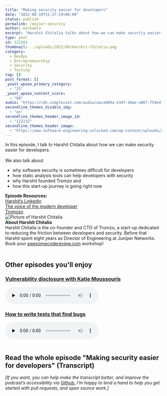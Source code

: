 ```yaml
---
title: "Making security easier for developers"
date: "2022-08-19T11:37:19+00:00"
status: publish
permalink: /easier-security
author: michaela
excerpt: "Harshit Chitalia talks about how we can make security easier for developers"
type: post
id: 122201
thumbnail: ../uploads/2022/08/Harshit-Chitalia.png
category:
  - DevOps
  - Entrepreneurship
  - Security
  - Testing
tag: []
post_format: []
_yoast_wpseo_primary_category:
  - "21"
_yoast_wpseo_content_score:
  - "60"
audio: "https://cdn.simplecast.com/audio/aaca909a-e34f-49ae-a86f-f59e4fa807f0/episodes/0e929d5a-97e6-44b7-98a6-9488a74e4769/audio/7ab6e57c-6830-4aa0-9e49-5c6510fe17da/default_tc.mp3"
secondline_themes_disable_img:
  - "on"
secondline_themes_header_image_id:
  - "122215"
secondline_themes_header_image:
  - "https://www.software-engineering-unlocked.com/wp-content/uploads/2022/08/Harshit-Chitalia-Bg.jpg"
---
```


<div class="episode-about">
In this episode, I talk to Harshit Chitalia about how we can make security easier for developers.
<br/> <br/>We also talk about:
<ul>
<li> why software security is sometimes difficult for developers</li>
<li> how static analysis tools can help developers with security</li>
<li> why Harshit founded Tromzo and</li>
<li> how this start-up journey is going right now</li>
</ul>
</div>
<div class=" episode-links">
<b>Episode Resources:</b><br/>
<a href="https://www.linkedin.com/in/hchitalia/">Harshit’s Linkedin</a><br/>
<a href="https://www.tromzo.com/resources/voice-of-the-modern-developer">The voice of the modern developer</a><br/>
<a href="https://www.tromzo.com/">Tromozo</a><br/>
</div>

<div class="row pt-2 align-items-center">
<div class="col-4 guest-picture">
<img src="../uploads/2022/08/Harshit-Chitalia.png" alt="Picture of Harshit Chitalia"/>
</div>
<div class="col-8 guest-about">
<b>About Harshit Chitalia</b><br/>
Harshit Chitalia is the co-founder and CTO of Tromzo, a start-up dedicated to reducing the friction between developers and security. Before that Harshit spent eight years as Director of Engineering at Juniper Networks.
</div>
</div>

<div class="sponsorship">
Book your <a href="https://www.michaelagreiler.com/workshops">awesomecodereview.com</a> workshop!
</div> 
<br/>
<div>
  <h2>Other episodes you'll enjoy</h2>
    <div class="row-md-6">
      <div class="row g-0 border rounded overflow-hidden flex-md-row mb-4 shadow-sm h-md-250 position-relative">
          <div class="col p-4 d-flex flex-column position-static">
            <h3 class="mb-0"><a href="https://www.software-engineering-unlocked.com/vulnerability-disclosure-katie-moussouris/">Vulnerability disclosure with Katie Moussouris</h3></a>
  <audio controls preload="none">
                <source src="https://cdn.simplecast.com/audio/aaca909a-e34f-49ae-a86f-f59e4fa807f0/episodes/a407c606-b977-44d4-9941-10b59e579fd3/audio/898fd8db-8e4a-4055-bf95-9c764d63e264/default_tc.mp3" />
              </audio>
          </div>
        </div>
      </div>
    <div class="row-md-6">
      <div class="row g-0 border rounded overflow-hidden flex-md-row mb-4 shadow-sm h-md-250 position-relative">
          <div class="col p-4 d-flex flex-column position-static">
            <h3 class="mb-0"><a href="https://www.software-engineering-unlocked.com/tests-find-bugs/">How to write tests that find bugs</h3></a>
  <audio controls preload="none">
                <source src="https://cdn.simplecast.com/audio/aaca909a-e34f-49ae-a86f-f59e4fa807f0/episodes/53528752-3178-4d13-9b17-8285eeab471c/audio/f768b14a-56e4-4d9a-8ed2-d27b3b1342f5/default_tc.mp3" />
              </audio>
          </div>
        </div>
      </div>
</div>
<br/>

## Read the whole episode "Making security easier for developers" (Transcript)

_\[If you want, you can help make the transcript better, and improve the podcast’s accessibility via_ [Github](https://github.com/mgreiler/se-unlocked/tree/master/Transcripts)_[.](https://github.com/mgreiler/se-unlocked/tree/master/Transcripts) I’m happy to lend a hand to help you get started with pull requests, and open source work.\]_
